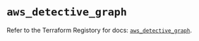 # `aws_detective_graph`

Refer to the Terraform Registory for docs: [`aws_detective_graph`](https://registry.terraform.io/providers/hashicorp/aws/3.76.1/docs/resources/detective_graph).
